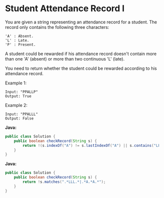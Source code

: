 # Student Attendance Record I

You are given a string representing an attendance record for a student. The record only contains the following three characters:

    'A' : Absent.
    'L' : Late.
    'P' : Present.

A student could be rewarded if his attendance record doesn't contain more than one 'A' (absent) or more than two continuous 'L' (late).

You need to return whether the student could be rewarded according to his attendance record.

Example 1:

    Input: "PPALLP"
    Output: True

Example 2:

    Input: "PPALLL"
    Output: False

**Java:**
```java
public class Solution {
    public boolean checkRecord(String s) {
        return !(s.indexOf("A") != s.lastIndexOf("A") || s.contains("LLL"));
    }
}
```

**Java:**
```java
public class Solution {
    public boolean checkRecord(String s) {
        return !s.matches(".*LLL.*|.*A.*A.*");
    }
}
```
